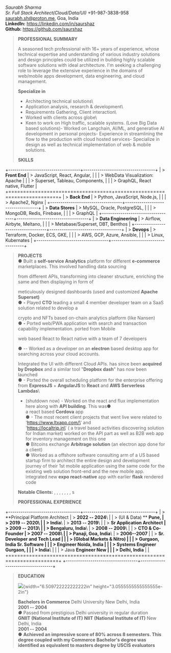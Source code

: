*Saurabh Sharma*           
*Sr. Full Stack Architect(Cloud/Data/UI)*
+91-987-3838-958      
saurabh.sh@proton.me, Goa, India                                          
 **LinkedIn:**    https://linkedin.com/in/saurshaz              
 **Github:**      https://github.com/saurshaz 
 
> **PROFESSIONAL SUMMARY**
>
> A seasoned tech professional with 16+ years of experience, whose
> technical expertise and understanding of various industry solutions and design principles could be utilized in building highly
> scalable software solutions with ideal architecture. I\'m seeking a challenging role to leverage the extensive experience in the domains of web/mobile apps development, data  engineering, and cloud management.
>
> **Specialize in**
> - Architecting technical solutions\
> - Application analysis, research & development\
> - Requirements Gathering, Client interaction\
> - Worked with clients across globe\
> - Keen to work on High traffic, scalable systems. (Love Big Data based
> solutions)- Worked on Langchain, AI/ML, and generative AI development
> in personal projects- Experience in streamlining the flow to the
> production with cloud hosted services- Specialize in design as well as
> technical implementation of web & mobile solutions.
>
> **SKILLS**

+-----------------------------------+-----------------------------------+
| > **Front End**                   | > JavaScript, React, Angular,     |
|                                   | > WebData Visualization: Apache   |
|                                   | > Superset, Tableau, Components,  |
|                                   | > GraphQL, React native, Flutter  |
+===================================+===================================+
| > **Back End**                    | > Python, JavaScript, Node.js,    |
|                                   | > Apache2, Nginx                  |
+-----------------------------------+-----------------------------------+
| > **Data Stores**                 | > MySQL, Oracle, PostgreSQL,      |
|                                   | > MongoDB, Redis, Firebase,       |
|                                   | > GraphQL                         |
+-----------------------------------+-----------------------------------+
| > **Data Engineering**            | > Airflow, Airbyte, Meltano,      |
|                                   | > Metabase/Superset, DBT, Benthos |
+-----------------------------------+-----------------------------------+
| > **Devops**                      | > Terraform, Docker, ECS, GKE,    |
|                                   | > AWS, GCP, Azure, Ansible,       |
|                                   | > Linux, Kubernates               |
+-----------------------------------+-----------------------------------+

> **PROJECTS**\
> ● Built a **self-service Analytics** platform for different
> **e-commerce** marketplaces. This involved handling data sourcing
>
> from different APIs, transforming into cleaner structure, enriching
> the same and then displaying in form of
>
> meticulously designed dashboards (used and customized **Apache
> Superset)**\
> ● **-** Played **CTO** leading a small 4 member developer team on a
> SaaS solution related to develop a
>
> crypto and NFTs based on-chain analytics platform (like Nansen)\
> ● **-** Ported web/PWA application with search and transaction
> capability implementation. ported from Mobile
>
> web based React to React native with a team of 7 developers
>
> ● -- Worked as a developer on an **electron** based desktop app for
> searching across your cloud accounts.
>
> Integrated the UI with different Cloud APIs. has since been **acquired
> by Dropbox** and a similar tool \"**Dropbox dash**\" has now been
> launched\
> ● - Ported the overall scheduling platform for the enterprise offering
> from **ExpressJS** + **AngularJS** to **React** and **AWS Serverless
> Lambdas**\
> - (shutdown now) - Worked on the react and flux implementation here
> along with **API building**. This was●\
> a react based **Cordova** app\
> ● - The most recent client projects that went live were related to
> \'https://www.ltxapp.com/\' and\
> \'https://localtrip.in\' ( a travel based activities discovering
> solution for Indian market) worked on the API part as well as B2B web
> app for inventory management on this one\
> ● Bitcoins exchange **Arbitrage solution** (an electron app done for a
> client)\
> ● Worked as a offshore software consulting arm of a US based startup
> firm to architect the entire design and development journey of their
> 1st mobile application using the same code for the existing web
> solution front-end and the new mobile app. integrated new **expo
> react-native** app with earlier **flask** rendered code
>
> **Notable Clients:** , , , , , , , s
>
> **PROFESSIONAL EXPERIENCE**

+-----------------------------------+-----------------------------------+
| > **Principal Platform Architect  | > **2022 -- 2024**\               |
| > (UI & Data) **  **Pune,     | > **2019 -- 2020**\               |
| > India**\                        | > **2013 -- 2019**\               |
| > **Sr Application Architect    | > **2009 -- 2013**\               |
| >  Bengaluru, India**\          | > **2008 -- 2009**\               |
| > **CTO & Co-Founder          | > **2007 -- 2008**\               |
| > Panaji, Goa, India**\           | > **2006--2007**                  |
| > **Sr. Developer and Tech Lead   |                                   |
| >  (Global Markets & Nitro)   |                                   |
| > Gurgaon, India Sr. Software     |                                   |
| > Engineer   Noida, India     |                                   |
| > Systems Engineer   Gurgaon, |                                   |
| > India**\                        |                                   |
| > Java **Engineer   New       |                                   |
| > Delhi, India**                  |                                   |
+===================================+===================================+
+-----------------------------------+-----------------------------------+

> **EDUCATION**
>
> ![](vertopal_0ba8dd82d2b545a8a1b5c71c295064d2/media/image2.png){width="6.509722222222222in"
> height="3.0555555555555555e-2in"}
>
> **Bachelors in Commerce**  Delhi University  New Delhi, India\
> **2001 -- 2004**\
> *●* Passed from prestigious Delhi university in regular duration\
> **GNIIT (National Institute of IT)**  **NIIT (National Institute of
> IT)**  New Delhi, India\
> **2001 -- 2004**\
> ● **Achieved an impressive score of 80% across 8 semesters. This
> degree coupled with my Commerce** **Bachelor\'s degree was identified
> as equivalent to masters degree by USCIS evaluators**
